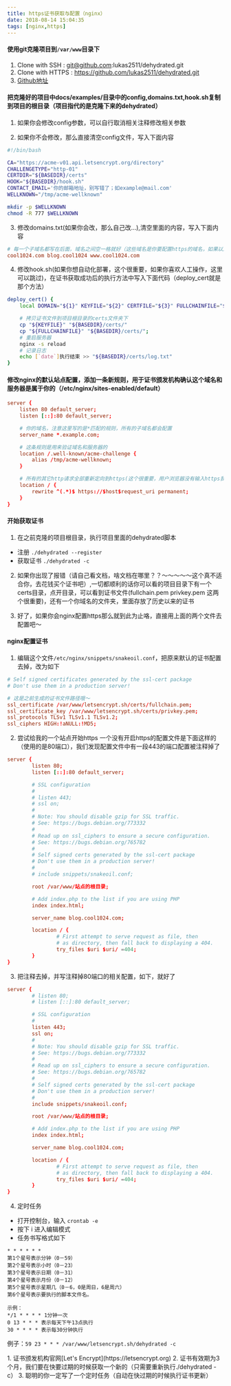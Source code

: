 ```yaml
---
title: https证书获取与配置（nginx）
date: 2018-08-14 15:04:35
tags: [nginx,https]
---
```


#### 使用git克隆项目到`/var/www`目录下
1. Clone with SSH : git@github.com:lukas2511/dehydrated.git
2. Clone with HTTPS : https://github.com/lukas2511/dehydrated.git
3. [Github地址](https://github.com/lukas2511/dehydrated)

#### 把克隆好的项目中docs/examples/目录中的config,domains.txt,hook.sh复制到项目的根目录（项目指代的是克隆下来的dehydrated）
1. 如果你会修改config参数，可以自行取消相关注释修改相关参数

2. 如果你不会修改，那么直接清空config文件，写入下面内容
```bash
#!/bin/bash

CA="https://acme-v01.api.letsencrypt.org/directory"
CHALLENGETYPE="http-01"
CERTDIR="${BASEDIR}/certs"
HOOK="${BASEDIR}/hook.sh"
CONTACT_EMAIL='你的邮箱地址，别写错了；如example@mail.com'
WELLKNOWN="/tmp/acme-wellknown"

mkdir -p $WELLKNOWN
chmod -R 777 $WELLKNOWN
```

3. 修改domains.txt(如果你会改，那么自己改...),清空里面的内容，写入下面内容
```conf
# 每一个子域名都写在后面，域名之间空一格就好（这些域名是你要配置https的域名，如果以后多了，可以继续后面加）
cool1024.com blog.cool1024 www.cool1024.com

```

4. 修改hook.sh(如果你想自动化部署，这个很重要，如果你喜欢人工操作，这里可以跳过)，在证书获取成功后的执行方法中写入下面代码（deploy_cert就是那个方法）
```bash
deploy_cert() {
    local DOMAIN="${1}" KEYFILE="${2}" CERTFILE="${3}" FULLCHAINFILE="${4}" CHAINFILE="${5}" TIMESTAMP="${6}"

    # 拷贝证书文件到项目根目录的certs文件夹下
    cp "${KEYFILE}" "${BASEDIR}/certs/"
    cp "${FULLCHAINFILE}" "${BASEDIR}/certs/";
    # 重启服务器
    nginx -s reload
    # 记录日志
    echo [`date`]执行结束 >> "${BASEDIR}/certs/log.txt"
}
```

#### 修改nginx的默认站点配置，添加一条新规则，用于证书颁发机构确认这个域名和服务器是属于你的（/etc/nginx/sites-enabled/default）
```conf
server {
    listen 80 default_server;
    listen [::]:80 default_server;

    # 你的域名，注意这里写的是*匹配的规则，所有的子域名都会配置
    server_name *.example.com;

    # 这条规则是用来验证域名和服务器的
    location /.well-known/acme-challenge {
        alias /tmp/acme-wellknown;
    }

    # 所有的其它http请求全部重新定向到https(这个很重要，用户浏览器没有输入https我们要重定向到https的站点)
    location / {
        rewrite ^(.*)$ https://$host$request_uri permanent;
    }
}
```

#### 开始获取证书
1. 在之前克隆的项目根目录，执行项目里面的dehydrated脚本
 * 注册 `./dehydrated --register`
 * 获取证书 `./dehydrated -c`

2. 如果你出现了报错（请自己看文档，啥文档在哪里？？～～～～～这个真不适合你，去花钱买个证书吧）,一切都顺利的话你可以看的项目目录下有一个certs目录，点开目录，可以看到证书文件(fullchain.pem  privkey.pem 这两个很重要)，还有一个你域名的文件夹，里面存放了历史以来的证书

3. 好了，如果你会nginx配置https那么就到此为止咯，直接用上面的两个文件去配置吧～


#### nginx配置证书
1. 编辑这个文件`/etc/nginx/snippets/snakeoil.conf`，把原来默认的证书配置去掉，改为如下
```conf
# Self signed certificates generated by the ssl-cert package
# Don't use them in a production server!

# 这是之前生成的证书文件路径哦～
ssl_certificate /var/www/letsencrypt.sh/certs/fullchain.pem;
ssl_certificate_key /var/www/letsencrypt.sh/certs/privkey.pem;
ssl_protocols TLSv1 TLSv1.1 TLSv1.2;
ssl_ciphers HIGH:!aNULL:!MD5;
```

2. 尝试给我的一个站点开始https
一个没有开启https的配置文件是下面这样的（使用的是80端口），我们发现配置文件中有一段443的端口配置被注释掉了
```conf
server {
        listen 80;
        listen [::]:80 default_server;

        # SSL configuration
        #
        # listen 443;
        # ssl on;
        #
        # Note: You should disable gzip for SSL traffic.
        # See: https://bugs.debian.org/773332
        #
        # Read up on ssl_ciphers to ensure a secure configuration.
        # See: https://bugs.debian.org/765782
        #
        # Self signed certs generated by the ssl-cert package
        # Don't use them in a production server!
        #
        # include snippets/snakeoil.conf;

        root /var/www/站点的根目录;

        # Add index.php to the list if you are using PHP
        index index.html;

        server_name blog.cool1024.com;

        location / {
                # First attempt to serve request as file, then
                # as directory, then fall back to displaying a 404.
                try_files $uri $uri/ =404;
        }
}
```
3. 把注释去掉，并写注释掉80端口的相关配置，如下，就好了
```conf
server {
        # listen 80;
        # listen [::]:80 default_server;

        # SSL configuration
        #
        listen 443;
        ssl on;
        #
        # Note: You should disable gzip for SSL traffic.
        # See: https://bugs.debian.org/773332
        #
        # Read up on ssl_ciphers to ensure a secure configuration.
        # See: https://bugs.debian.org/765782
        #
        # Self signed certs generated by the ssl-cert package
        # Don't use them in a production server!
        #
        include snippets/snakeoil.conf;

        root /var/www/站点的根目录;

        # Add index.php to the list if you are using PHP
        index index.html;

        server_name blog.cool1024.com;

        location / {
                # First attempt to serve request as file, then
                # as directory, then fall back to displaying a 404.
                try_files $uri $uri/ =404;
        }
}
```

4. 定时任务
 * 打开控制台，输入 `crontab -e`
 * 按下 i 进入编辑模式
 * 任务书写格式如下
 ```
 * * * * * *
第1个星号表示分钟（0－59）
第2个星号表示小时（0－23）
第3个星号表示日期（0－31）
第4个星号表示月份（0－12）
第5个星号表示星期几（0－6，0是周日，6是周六）
第6个星号表示要执行的脚本文件名。

示例：
*/1 * * * * 1分钟一次
0 13 * * * 表示每天下午13点执行
30 * * * * 表示每30分钟执行
 ```
例子：`59 23 * * * /var/www/letsencrypt.sh/dehydrated -c`
<div class="tip">
1. 证书颁发机构官网[Let's Encrypt](https://letsencrypt.org)
2. 证书有效期为3个月，我们要在快要过期的时候获取一个新的（只需要重新执行./dehydrated -c）
3. 聪明的你一定写了一个定时任务（自动在快过期的时候执行证书更新）
</div>



